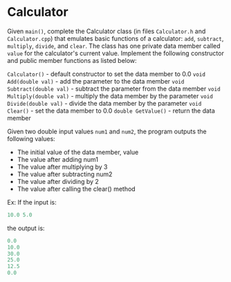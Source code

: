 # Calculator

Given `main()`, complete the Calculator class (in files `Calculator.h` and `Calculator.cpp`) that emulates basic functions of a calculator: `add`, `subtract`, `multiply`, `divide`, and `clear`. The class has one private data member called `value` for the calculator's current value. Implement the following constructor and public member functions as listed below:

`Calculator()` - default constructor to set the data member to 0.0
`void Add(double val)` - add the parameter to the data member
`void Subtract(double val)` - subtract the parameter from the data member
`void Multiply(double val)` - multiply the data member by the parameter
`void Divide(double val)` - divide the data member by the parameter
`void Clear()` - set the data member to 0.0
`double GetValue()` - return the data member

Given two double input values `num1` and `num2`, the program outputs the following values:

- The initial value of the data member, value
- The value after adding num1
- The value after multiplying by 3
- The value after subtracting num2
- The value after dividing by 2
- The value after calling the clear() method

Ex: If the input is:

```cpp
10.0 5.0
```

the output is:

```cpp
0.0
10.0
30.0
25.0
12.5
0.0
```
